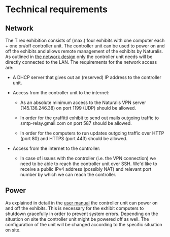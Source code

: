 # Technical requirements

## Network

The T.rex exhibition consists of (max.) four exhibits with one computer each + one on/off controller unit. The controller unit can be used to power on and off the exhibits and allows remote management of the exhibits by Naturalis. 
As outlined in [the network design](img/networkdesign.png) only the controller unit needs will be directly connected to the LAN. The requirements for the network access are:

* A DHCP server that gives out an (reserved) IP address to the controller unit.

* Access from the controller unit to the internet:
  
  * As an absolute minimum access to the Naturalis VPN server (145.136.246.38) on port 1199 (UDP) should be allowed.

  * In order for the graffitti exhibit to send out mails outgoing traffic to smtp-relay.gmail.com on port 587 should be allowed.

  * In order for the computers to run updates outgoing traffic over HTTP (port 80) and HTTPS (port 443) should be allowed.

* Access from the internet to the controller:

  * In case of issues with the controller (i.e. the VPN connection) we need to be able to reach the controller unit over SSH. We'd like to receive a public IPv4 address (possibly NAT) and relevant port number by which we can reach the controller.

## Power

As explained in detail in the [user manual](usermanual.md) the controller unit can power on and off the exhibits. This is necessary for the exhibit computers to shutdown gracefully in order to prevent system errors. Depending on the situation on site the controller unit might be powered off as well. The configuration of the unit will be changed according to the specific situation on site.


